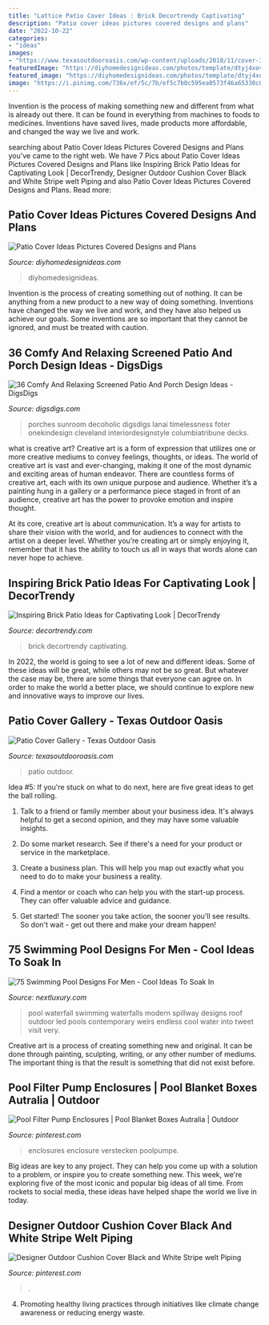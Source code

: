 ```yaml
---
title: "Lattice Patio Cover Ideas : Brick Decortrendy Captivating"
description: "Patio cover ideas pictures covered designs and plans"
date: "2022-10-22"
categories:
- "ideas"
images:
- "https://www.texasoutdooroasis.com/wp-content/uploads/2018/11/cover-34.jpg"
featuredImage: "https://diyhomedesignideas.com/photos/template/dtyj4xov2nbfqjubhv9e.jpeg"
featured_image: "https://diyhomedesignideas.com/photos/template/dtyj4xov2nbfqjubhv9e.jpeg"
image: "https://i.pinimg.com/736x/ef/5c/7b/ef5c7b0c595ea0573f46a65330c05ece.jpg"
---
```



Invention is the process of making something new and different from what is already out there. It can be found in everything from machines to foods to medicines. Inventions have saved lives, made products more affordable, and changed the way we live and work.

	

		
searching about Patio Cover Ideas Pictures Covered Designs and Plans you've came to the right web. We have 7 Pics about Patio Cover Ideas Pictures Covered Designs and Plans like Inspiring Brick Patio Ideas for Captivating Look | DecorTrendy, Designer Outdoor Cushion Cover Black and White Stripe welt Piping and also Patio Cover Ideas Pictures Covered Designs and Plans. Read more:
		
    
## Patio Cover Ideas Pictures Covered Designs And Plans

<img loading=lazy src="https://diyhomedesignideas.com/photos/template/dtyj4xov2nbfqjubhv9e.jpeg" onerror="this.onerror=null;this.src='https://tse3.mm.bing.net/th?id=OIP.7lU1zUfvsk6Y5ubGrP6-SAHaE8&amp;pid=15.1';" alt="Patio Cover Ideas Pictures Covered Designs and Plans">

_Source: diyhomedesignideas.com_

>diyhomedesignideas. 

	

Invention is the process of creating something out of nothing. It can be anything from a new product to a new way of doing something. Inventions have changed the way we live and work, and they have also helped us achieve our goals. Some inventions are so important that they cannot be ignored, and must be treated with caution.

    
## 36 Comfy And Relaxing Screened Patio And Porch Design Ideas - DigsDigs

<img loading=lazy src="https://www.digsdigs.com/photos/comfy-and-relaxing-screened-patio-design-ideas-30-554x737.jpg" onerror="this.onerror=null;this.src='https://tse4.mm.bing.net/th?id=OIP.j6HBl8d2bTR50mg9fNBhnAHaJ2&amp;pid=15.1';" alt="36 Comfy And Relaxing Screened Patio And Porch Design Ideas - DigsDigs">

_Source: digsdigs.com_

>porches sunroom decoholic digsdigs lanai timelessness foter onekindesign cleveland interiordesignstyle columbiatribune decks. 

	

what is creative art?
Creative art is a form of expression that utilizes one or more creative mediums to convey feelings, thoughts, or ideas. The world of creative art is vast and ever-changing, making it one of the most dynamic and exciting areas of human endeavor.
There are countless forms of creative art, each with its own unique purpose and audience. Whether it’s a painting hung in a gallery or a performance piece staged in front of an audience, creative art has the power to provoke emotion and inspire thought.

At its core, creative art is about communication. It’s a way for artists to share their vision with the world, and for audiences to connect with the artist on a deeper level. Whether you’re creating art or simply enjoying it, remember that it has the ability to touch us all in ways that words alone can never hope to achieve.

    
## Inspiring Brick Patio Ideas For Captivating Look | DecorTrendy

<img loading=lazy src="https://decortrendy.com/wp-content/uploads/2019/10/brick-patio-ideas-4.jpg" onerror="this.onerror=null;this.src='https://tse3.mm.bing.net/th?id=OIP.SsRwJk-LTXl-u53n9T1PYgHaLT&amp;pid=15.1';" alt="Inspiring Brick Patio Ideas for Captivating Look | DecorTrendy">

_Source: decortrendy.com_

>brick decortrendy captivating. 

	

In 2022, the world is going to see a lot of new and different ideas. Some of these ideas will be great, while others may not be so great. But whatever the case may be, there are some things that everyone can agree on. In order to make the world a better place, we should continue to explore new and innovative ways to improve our lives.

    
## Patio Cover Gallery - Texas Outdoor Oasis

<img loading=lazy src="https://www.texasoutdooroasis.com/wp-content/uploads/2018/11/cover-34.jpg" onerror="this.onerror=null;this.src='https://tse3.mm.bing.net/th?id=OIP.AEB1_SHshwn6zRR2lIVyvQHaE6&amp;pid=15.1';" alt="Patio Cover Gallery - Texas Outdoor Oasis">

_Source: texasoutdooroasis.com_

>patio outdoor. 

	

Idea #5:
If you're stuck on what to do next, here are five great ideas to get the ball rolling.
1. Talk to a friend or family member about your business idea. It's always helpful to get a second opinion, and they may have some valuable insights.

2. Do some market research. See if there's a need for your product or service in the marketplace.

3. Create a business plan. This will help you map out exactly what you need to do to make your business a reality.

4. Find a mentor or coach who can help you with the start-up process. They can offer valuable advice and guidance.

5. Get started! The sooner you take action, the sooner you'll see results. So don't wait - get out there and make your dream happen!

    
## 75 Swimming Pool Designs For Men - Cool Ideas To Soak In

<img loading=lazy src="http://nextluxury.com/wp-content/uploads/stunning-home-swimming-pool-with-waterfall-from-roof-top.jpg" onerror="this.onerror=null;this.src='https://tse4.mm.bing.net/th?id=OIP.x3TVJj37rZUhRrYmbNEuKgHaKJ&amp;pid=15.1';" alt="75 Swimming Pool Designs For Men - Cool Ideas To Soak In">

_Source: nextluxury.com_

>pool waterfall swimming waterfalls modern spillway designs roof outdoor led pools contemporary weirs endless cool water into tweet visit very. 

	

Creative art is a process of creating something new and original. It can be done through painting, sculpting, writing, or any other number of mediums. The important thing is that the result is something that did not exist before.

    
## Pool Filter Pump Enclosures | Pool Blanket Boxes Autralia | Outdoor

<img loading=lazy src="https://i.pinimg.com/736x/ef/5c/7b/ef5c7b0c595ea0573f46a65330c05ece.jpg" onerror="this.onerror=null;this.src='https://tse1.mm.bing.net/th?id=OIP.Z0FhDyZHXalIHaEkvCqcuQHaJ4&amp;pid=15.1';" alt="Pool Filter Pump Enclosures | Pool Blanket Boxes Autralia | Outdoor">

_Source: pinterest.com_

>enclosures enclosure verstecken poolpumpe. 

	

Big ideas are key to any project. They can help you come up with a solution to a problem, or inspire you to create something new. This week, we're exploring five of the most iconic and popular big ideas of all time. From rockets to social media, these ideas have helped shape the world we live in today.

    
## Designer Outdoor Cushion Cover Black And White Stripe Welt Piping

<img loading=lazy src="https://i.pinimg.com/736x/4b/8f/a3/4b8fa39d63d991f98ecd6362ea8830fd.jpg" onerror="this.onerror=null;this.src='https://tse3.mm.bing.net/th?id=OIP.893XVIHKdbVINFnsvEGjKAHaKY&amp;pid=15.1';" alt="Designer Outdoor Cushion Cover Black and White Stripe welt Piping">

_Source: pinterest.com_

>. 

	

4. Promoting healthy living practices through initiatives like climate change awareness or reducing energy waste. 


